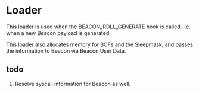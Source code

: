 # Loader

This loader is used when the BEACON_RDLL_GENERATE hook is called,
i.e. when a new Beacon payload is generated.

This loader also allocates memory for BOFs and the Sleepmask, and
passes the information to Beacon via Beacon User Data.

## todo

1. Resolve syscall information for Beacon as well.
